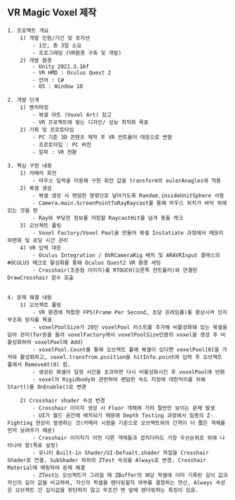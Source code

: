 VR Magic Voxel 제작
----
	1. 프로젝트 개요
		1) 개발 인원/기간 및 포지션
			- 1인, 총 3일 소요
			- 프로그래밍 (VR환경 구축 및 개발)
		2) 개발 환경
			- Unity 2021.3.16f
			- VR HMD : Oculus Quest 2
			- 언어 : C#
			- OS : Window 10
			
	2. 개발 단계
		1) 벤치마킹
			- 복셀 아트 (Voxel Art) 참고
			- VR 프로젝트에 맞는 디자인/ 성능 최적화 목표 
		2) 기획 및 프로토타입
			- PC 기준 3D 콘텐츠 제작 후 VR 컨트롤러 대응으로 변환
			- 프로토타입 : PC 버전
			- 알파 : VR 전환

	3. 핵심 구현 내용 
		1) 카메라 회전
			- 마우스 입력을 이용해 구한 회전 값을 transform의 eulerAnagles에 적용
		2) 복셀 생성 
			- 복셀 생성 시 랜덤한 방향으로 날아가도록 Random.insideUnitSphere 사용
			- Camera.main.ScreenPointToRayRaycast를 통해 마우스 위치가 바닥 위에 있는 것을 판
			- Ray와 부딪힌 정보를 저장할 RaycastHit을 넘겨 충돌 체크
		3) 오브젝트 풀링
			- Voxel Factory/Voxel Pool을 만들어 복셀 Instatiate 과정에서 메모리 파편화 및 로딩 시간 관리
		4) VR 입력 대응
			- Oculus Integration / OVRCameraRig 배치 및 ARAVRInput 클래스의 #OCULUS 매크로 활성화를 통해 Oculus Quest2 VR 환경 세팅
			- Crosshair(조준점 이미지)를 RTOUCH(오른쪽 컨트롤러)와 연결한 DrawCrosshair 함수 호출 
 
 
	4. 문제 해결 내용
		1) 오브젝트 풀링 
			- VR 환경에 적합한 FPS(Frame Per Second, 초당 프레임률)를 향상시켜 인지 부조화 방지를 목표
			- voxelPoolSize가 20인 voxelPool 리스트를 추가해 비활성화돼 있는 복셀을 담아 관리(for문을 돌려 voxelFactory에서 voxelPoolSize만큼의 voxel을 생성 후 비활성화하여 voxelPool에 Add)
			- voxelPool.Count를 통해 오브젝트 풀에 복셀이 있다면 voxelPool[0]을 가져와 활성화하고, voxel.transfrom.position을 hitInfo.point에 입력 후 오브젝트 풀에서 RemoveAt(0) 함.
			- 생성된 복셀이 일정 시간을 초과하면 다시 비활성화시킨 후 voxelPool에 반환
			- voxel의 Rigidbody와 관련하여 랜덤한 속도 지정에 대한처리를 위해 Start()를 OnEnable()로 변경

		2) Crosshair shader 속성 변경
			- Crosshair 이미지 생성 시 Floor 객체에 가려 절반만 보이는 문제 발생
			- UI가 월드 공간에 배치되기 때문에 Depth Testing 과정에서 일종의 Z-Fighting 현상이 발생하는 것(카메라 시점을 기준으로 오브젝트와의 간격이 더 짧은 객체를 먼저 보여주기 때문)
			- Crosshair 이미지가 어떤 다른 객체들과 겹치더라도 가장 우선순위로 위에 나타나야 함(목표 설정)
			- 유니티 Built-in Shader/UI-Defualt.shader 파일을 Crosshair Shader로 연결, SubShader 하위의 ZTest 속성을 Always로 변경, Crosshair Material에 매핑하여 문제 해결
			- ZTest는 오브젝트가 그려질 때 ZBuffer의 해당 픽셀에 이미 기록된 깊이 값과 자신의 깊이 값을 비교하여, 자신의 픽셀을 렌더링할지 여부를 결정하는 연산, Always 속성은 오브젝트 간 깊이값을 판단하지 않고 무조건 맨 앞에 렌더링하는 특징이 있음.
